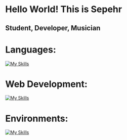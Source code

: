 # Hello World! This is Sepehr
## Student, Developer, Musician
# Languages:
[![My Skills](https://skillicons.dev/icons?i=python,java,js,php,ts,cs,cpp,c,bash&theme=light)](#hi)

# Web Development:
[![My Skills](https://skillicons.dev/icons?i=html,css,nodejs,express,react,flask,django,jquery&theme=light)](#hi)

# Environments:
[![My Skills](https://skillicons.dev/icons?i=linux,git,github,azure,aws&theme=light)](#hi)
